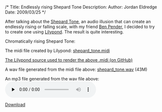 /*
Title: Endlessly rising Shepard Tone
Description:
Author: Jordan Eldredge
Date: 2009/03/25
*/

After talking about the <a href="http://en.wikipedia.org/wiki/Shepard_tone">Shepard Tone</a>, an audio illusion that can create an endlessly rising or falling scale, with my friend <a href="http://www.benjaminpender.com/">Ben Pender</a>, I decided to try to create one using <a href="http://lilypond.org/web/">Lilypond</a>. The result is quite interesting.

Chromatically rising Shepard Tone:

The midi file created by Lilypond: <a href="http://blog.classicalcode.com/wp-content/uploads/2009/03/shepard_tone.midi">shepard_tone.midi</a>

<a href="https://github.com/captbaritone/eldredge-shepard_tone">The Lilypond source used to render the above .midi (on GitHub)</a>

A wav file generated from the midi file above: <a title="Download as .wav" href="http://blog.classicalcode.com/wp-content/uploads/2009/03/shepard_tone.wav">shepard_tone.wav</a> (43M)

An mp3 file generated from the wav file above:<br />
<audio id="wp_mep_1" src="http://blog.classicalcode.com/wp-content/uploads/2009/03/shepard_tone.mp3" type="audio/mp3"    controls="controls" preload="none"  ></audio>

<a href="http://blog.classicalcode.com/wp-content/uploads/2009/03/shepard_tone.mp3">Download</a>
